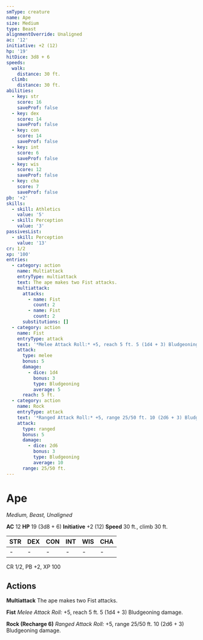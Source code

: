 ```yaml
---
smType: creature
name: Ape
size: Medium
type: Beast
alignmentOverride: Unaligned
ac: '12'
initiative: +2 (12)
hp: '19'
hitDice: 3d8 + 6
speeds:
  walk:
    distance: 30 ft.
  climb:
    distance: 30 ft.
abilities:
  - key: str
    score: 16
    saveProf: false
  - key: dex
    score: 14
    saveProf: false
  - key: con
    score: 14
    saveProf: false
  - key: int
    score: 6
    saveProf: false
  - key: wis
    score: 12
    saveProf: false
  - key: cha
    score: 7
    saveProf: false
pb: '+2'
skills:
  - skill: Athletics
    value: '5'
  - skill: Perception
    value: '3'
passivesList:
  - skill: Perception
    value: '13'
cr: 1/2
xp: '100'
entries:
  - category: action
    name: Multiattack
    entryType: multiattack
    text: The ape makes two Fist attacks.
    multiattack:
      attacks:
        - name: Fist
          count: 2
        - name: Fist
          count: 2
      substitutions: []
  - category: action
    name: Fist
    entryType: attack
    text: '*Melee Attack Roll:* +5, reach 5 ft. 5 (1d4 + 3) Bludgeoning damage.'
    attack:
      type: melee
      bonus: 5
      damage:
        - dice: 1d4
          bonus: 3
          type: Bludgeoning
          average: 5
      reach: 5 ft.
  - category: action
    name: Rock
    entryType: attack
    text: '*Ranged Attack Roll:* +5, range 25/50 ft. 10 (2d6 + 3) Bludgeoning damage.'
    attack:
      type: ranged
      bonus: 5
      damage:
        - dice: 2d6
          bonus: 3
          type: Bludgeoning
          average: 10
      range: 25/50 ft.
---
```


# Ape
*Medium, Beast, Unaligned*

**AC** 12
**HP** 19 (3d8 + 6)
**Initiative** +2 (12)
**Speed** 30 ft., climb 30 ft.

| STR | DEX | CON | INT | WIS | CHA |
| --- | --- | --- | --- | --- | --- |
| - | - | - | - | - | - |

CR 1/2, PB +2, XP 100

## Actions

**Multiattack**
The ape makes two Fist attacks.

**Fist**
*Melee Attack Roll:* +5, reach 5 ft. 5 (1d4 + 3) Bludgeoning damage.

**Rock (Recharge 6)**
*Ranged Attack Roll:* +5, range 25/50 ft. 10 (2d6 + 3) Bludgeoning damage.

